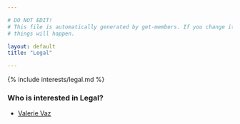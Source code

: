 ```yaml
---

# DO NOT EDIT!
# This file is automatically generated by get-members. If you change it, bad
# things will happen.

layout: default
title: "Legal"

---
```


{% include interests/legal.md %}

### Who is interested in Legal?


* [Valerie Vaz](members/valerie-vaz.html)
